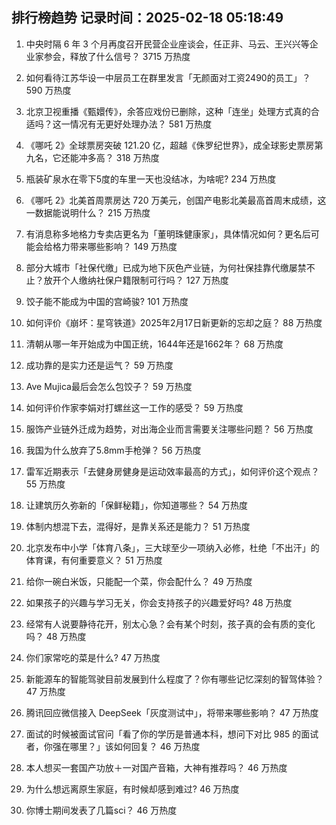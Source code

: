
## 排行榜趋势 记录时间：2025-02-18 05:18:49
  
  1. 中央时隔 6 年 3 个月再度召开民营企业座谈会，任正非、马云、王兴兴等企业家参会，释放了什么信号？ 3715 万热度
    
  2. 如何看待江苏华设一中层员工在群里发言「无颜面对工资2490的员工」？ 590 万热度
    
  3. 北京卫视重播《甄嬛传》，余答应戏份已删除，这种「连坐」处理方式真的合适吗？这一情况有无更好处理办法？ 581 万热度
    
  4. 《哪吒 2》全球票房突破 121.20 亿，超越《侏罗纪世界》，成全球影史票房第九名，它还能冲多高？ 318 万热度
    
  5. 瓶装矿泉水在零下5度的车里一天也没结冰，为啥呢? 234 万热度
    
  6. 《哪吒 2》北美首周票房达 720 万美元，创国产电影北美最高首周末成绩，这一数据能说明什么？ 215 万热度
    
  7. 有消息称多地格力专卖店更名为「董明珠健康家」，具体情况如何？更名后可能会给格力带来哪些影响？ 149 万热度
    
  8. 部分大城市「社保代缴」已成为地下灰色产业链，为何社保挂靠代缴屡禁不止？放开个人缴纳社保户籍限制可行吗？ 127 万热度
    
  9. 饺子能不能成为中国的宫崎骏? 101 万热度
    
  10. 如何评价《崩坏：星穹铁道》2025年2月17日新更新的忘却之庭？ 88 万热度
    
  11. 清朝从哪一年开始成为中国正统，1644年还是1662年？ 68 万热度
    
  12. 成功靠的是实力还是运气？ 59 万热度
    
  13. Ave Mujica最后会怎么包饺子？ 59 万热度
    
  14. 如何评价作家李娟对打螺丝这一工作的感受？ 59 万热度
    
  15. 服饰产业链外迁成为趋势，对出海企业而言需要关注哪些问题？ 56 万热度
    
  16. 我国为什么放弃了5.8mm手枪弹？ 56 万热度
    
  17. 雷军近期表示「去健身房健身是运动效率最高的方式」，如何评价这个观点？ 55 万热度
    
  18. 让建筑历久弥新的「保鲜秘籍」，你知道哪些？ 54 万热度
    
  19. 体制内想混下去，混得好，是靠关系还是能力？ 51 万热度
    
  20. 北京发布中小学「体育八条」，三大球至少一项纳入必修，杜绝「不出汗」的体育课，有何重要意义？ 51 万热度
    
  21. 给你一碗白米饭，只能配一个菜，你会配什么？ 49 万热度
    
  22. 如果孩子的兴趣与学习无关，你会支持孩子的兴趣爱好吗? 48 万热度
    
  23. 经常有人说要静待花开，别太心急？会有某个时刻，孩子真的会有质的变化吗？ 48 万热度
    
  24. 你们家常吃的菜是什么? 47 万热度
    
  25. 新能源车的智能驾驶目前发展到什么程度了？你有哪些记忆深刻的智驾体验？ 47 万热度
    
  26. 腾讯回应微信接入 DeepSeek「灰度测试中」，将带来哪些影响？ 47 万热度
    
  27. 面试的时候被面试官问「看了你的学历是普通本科，想问下对比 985 的面试者，你强在哪里？」该如何回复？ 46 万热度
    
  28. 本人想买一套国产功放＋一对国产音箱，大神有推荐吗？ 46 万热度
    
  29. 为什么想远离原生家庭，有时候却感到难过? 46 万热度
    
  30. 你博士期间发表了几篇sci？ 46 万热度
    